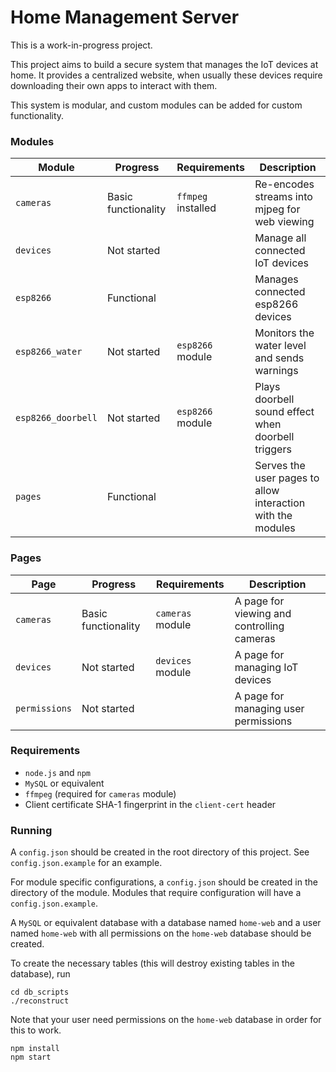 # Home Management Server
This is a work-in-progress project. 

This project aims to build a secure system that manages the IoT devices at home. It provides a centralized website, when usually these devices require downloading their own apps to interact with them. 

This system is modular, and custom modules can be added for custom functionality.

### Modules
| Module | Progress | Requirements | Description |
|--------|----------|--------------|-------------|
| `cameras` | Basic functionality | `ffmpeg` installed | Re-encodes streams into mjpeg for web viewing |
| `devices` | Not started | | Manage all connected IoT devices |
| `esp8266` | Functional | | Manages connected esp8266 devices |
| `esp8266_water` | Not started | `esp8266` module | Monitors the water level and sends warnings |
| `esp8266_doorbell` | Not started | `esp8266` module | Plays doorbell sound effect when doorbell triggers
| `pages` | Functional | | Serves the user pages to allow interaction with the modules

### Pages
| Page | Progress | Requirements | Description |
|------|----------|--------------|-------------|
| `cameras` | Basic functionality | `cameras` module | A page for viewing and controlling cameras |
| `devices` | Not started | `devices` module | A page for managing IoT devices |
| `permissions` | Not started |  | A page for managing user permissions |

### Requirements
- `node.js` and `npm`
- `MySQL` or equivalent
- `ffmpeg` (required for `cameras` module)
- Client certificate SHA-1 fingerprint in the `client-cert` header

### Running

A `config.json` should be created in the root directory of this project. See `config.json.example` for an example.

For module specific configurations, a `config.json` should be created in the directory of the module. Modules that require configuration will have a `config.json.example`.

A `MySQL` or equivalent database with a database named `home-web` and a user named `home-web` with all permissions on the `home-web` database should be created.

To create the necessary tables (this will destroy existing tables in the database), run

    cd db_scripts
    ./reconstruct

Note that your user need permissions on the `home-web` database in order for this to work.

    npm install
	npm start
